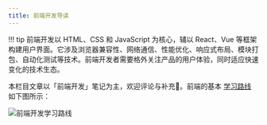 ```yaml
---
title: 前端开发导读
---
```


!!! tip
    前端开发以 HTML、CSS 和 JavaScript 为核心，辅以 React、Vue 等框架构建用户界面。它涉及浏览器兼容性、网络通信、性能优化、响应式布局、模块打包、自动化测试等技术。前端开发者需要格外关注产品的用户体验，同时适应快速变化的技术生态。

本栏目文章以「前端开发」笔记为主，欢迎评论与补充🤗。前端的基本 [学习路线](https://roadmap.sh/frontend?r=frontend-beginner) 如下图所示：

![前端开发学习路线](https://cdn.dwj601.cn/images/202501301816023.png)
